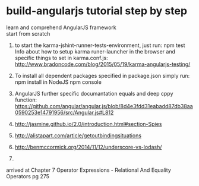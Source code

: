 # build-angularjs tutorial step by step
learn and comprehend AngularJS framework <br/>
start from scratch

1. to start the karma-jshint-runner-tests-environment, just run: npm test
Info about how to setup karma runer-launcher in the browser
and specific things to set in karma.conf.js:
http://www.bradoncode.com/blog/2015/05/19/karma-angularjs-testing/

2. To install all dependent packages specified in package.json
simply run: npm install in NodeJS npm console

3. AngularJS further specific documantation
equals and deep cppy function: https://github.com/angular/angular.js/blob/8d4e3fdd31eabadd87db38aa0590253e14791956/src/Angular.js#L812

1. http://jasmine.github.io/2.0/introduction.html#section-Spies
2. http://alistapart.com/article/getoutbindingsituations
3. http://benmccormick.org/2014/11/12/underscore-vs-lodash/
4. 

arrived at Chapter 7 Operator Expressions - Relational And Equality Operators pg 275